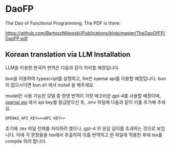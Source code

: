 # DaoFP
The Dao of Functional Programming.
The PDF is there:

https://github.com/BartoszMilewski/Publications/blob/master/TheDaoOfFP/DaoFP.pdf


## Korean translation via LLM Installation

LLM을 이용한 한국어 번역은 다음과 같이 처리할 예정입니다.

bun을 이용하여 typescript를 실행하고, llm은 openai api를 이용할 예정입니다.
bun이 없으시다면 bun.sh 에서 install 을 해주세요.


model은 사용 가능한 모델 중 한영 번역이 가장 매끄러운 gpt-4를 사용할 예정이며, [openai api](https://openai.com/api) 에서 api key를 발급받으신 후, .env 파일에 다음과 같이 키를 추가해 주세요.

```
OPENAI_API_KEY=<<API KEY>>
```

초기에 .tex 파일 전체를 처리하려 했으나, gpt-4 의 응답 길이를 초과하는 것으로 보입니다. 이에 각 문장들을 tex에서 추출하여 이를 번역하고 원 파일에 적용한 후에 tex를 compile 하려 합니다.

